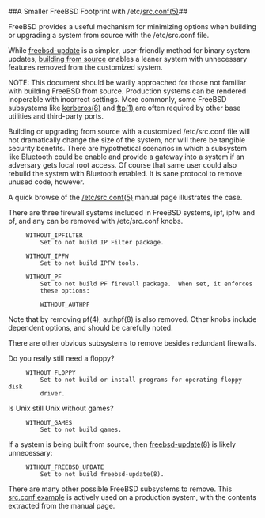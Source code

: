 ##A Smaller FreeBSD Footprint with /etc/[src.conf(5)](https://www.freebsd.org/cgi/man.cgi?query=src.conf&apropos=0&sektion=0&manpath=FreeBSD+11.1-RELEASE+and+Ports&arch=default&format=html)##

FreeBSD provides a useful mechanism for minimizing options when building or upgrading a system from source with the /etc/src.conf file.

While [freebsd-update](https://www.freebsd.org/cgi/man.cgi?query=freebsd-update&apropos=0&sektion=0&manpath=FreeBSD+11.1-RELEASE+and+Ports&arch=default&format=html) is a simpler, user-friendly method for binary system updates, [building from source](https://www.freebsd.org/doc/handbook/makeworld.html) enables a leaner system with unnecessary features removed from the customized system.

NOTE: This document should be warily approached for those not familiar with building FreeBSD from source. Production systems can be rendered inoperable with incorrect settings. More commonly, some FreeBSD subsystems like [kerberos(8)](https://www.freebsd.org/cgi/man.cgi?query=kerberos&apropos=0&sektion=0&manpath=FreeBSD+11.1-RELEASE+and+Ports&arch=default&format=html) and [ftp(1)](https://www.freebsd.org/cgi/man.cgi?query=ftp&apropos=0&sektion=0&manpath=FreeBSD+11.1-RELEASE+and+Ports&arch=default&format=html) are often required by other base utilities and third-party ports.

Building or upgrading from source with a customized /etc/src.conf file will not dramatically change the size of the system, nor will there be tangible security benefits. There are hypothetical scenarios in which a subsystem like Bluetooth could be enable and provide a gateway into a system if an adversary gets local root access. Of course that same user could also rebuild the system with Bluetooth enabled. It is sane protocol to remove unused code, however.

A quick browse of the [/etc/src.conf(5)](https://www.freebsd.org/cgi/man.cgi?query=src.conf&apropos=0&sektion=0&manpath=FreeBSD+11.1-RELEASE+and+Ports&arch=default&format=html) manual page illustrates the case.

There are three firewall systems included in FreeBSD systems, ipf, ipfw and pf, and any can be removed with /etc/src.conf knobs.

```
     WITHOUT_IPFILTER
	     Set to not	build IP Filter	package.

     WITHOUT_IPFW
	     Set to not	build IPFW tools.

     WITHOUT_PF
	     Set to not	build PF firewall package.  When set, it enforces
	     these options:

	     WITHOUT_AUTHPF
```

Note that by removing pf(4), authpf(8) is also removed. Other knobs include dependent options, and should be carefully noted.

There are other obvious subsystems to remove besides redundant firewalls.

Do you really still need a floppy?
```
     WITHOUT_FLOPPY
	     Set to not	build or install programs for operating	floppy disk
	     driver.
```
Is Unix still Unix without games?
```
     WITHOUT_GAMES
	     Set to not	build games.
```
If a system is being built from source, then [freebsd-update(8)](https://www.freebsd.org/cgi/man.cgi?query=freebsd-update&apropos=0&sektion=0&manpath=FreeBSD+11.1-RELEASE+and+Ports&arch=default&format=html) is likely unnecessary:
```
     WITHOUT_FREEBSD_UPDATE
	     Set to not	build freebsd-update(8).
```

There are many other possible FreeBSD subsystems to remove. This [src.conf example](src.conf.example) is actively used on a production system, with the contents extracted from the manual page.
